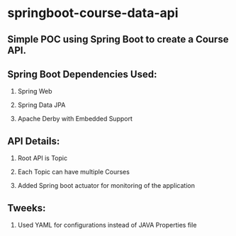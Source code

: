 # springboot-course-data-api

Simple POC using Spring Boot to create a Course API.
----------------------------------------------------

Spring Boot Dependencies Used:
------------------------------  
  1. Spring Web
  
  2. Spring Data JPA
  
  3. Apache Derby with Embedded Support
  
  
API Details:
------------
  1. Root API is Topic

  2. Each Topic can have multiple Courses

  3. Added Spring boot actuator for monitoring of the application

Tweeks:
--------
  1. Used YAML for configurations instead of JAVA Properties file
